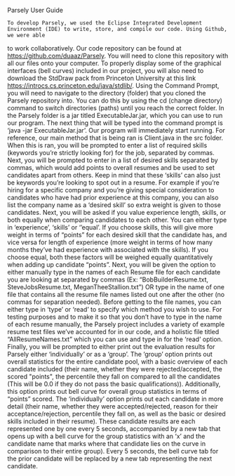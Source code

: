 Parsely User Guide

	To develop Parsely, we used the Eclipse Integrated Development Environment (IDE) to write, store, and compile our code. Using Github, we were able
to work collaboratively. Our code repository can be found at https://github.com/duaaz/Parsely. You will need to clone this repository with all our 
files onto your computer. To properly display some of the graphical interfaces (bell curves) included in our project, you will also need to  download
the StdDraw pack from Princeton University at this link https://introcs.cs.princeton.edu/java/stdlib/. Using the Command Prompt, you will need to 
navigate to the directory (folder) that you cloned the Parsely repository into. You can do this by using the cd (change directory) command to switch 
directories (paths) until you reach the correct folder. In the Parsely folder is a jar titled ExecutableJar.jar, which you can use to run our program.
The next thing that will be typed into the command prompt is ‘java -jar ExecutableJar.jar’. Our program will immediately start running. 
	For reference, our main method that is being ran is Client.java in the src folder. When this is ran, you will be prompted to enter a list of required 
skills (keywords you’re strictly looking for) for the job, separated by commas. Next, you will be prompted to enter in a list of desired skills separated
by commas, which would add points to overall resumes and be used to set candidates apart from others. Keep in mind that these ‘skills’ can also just be 
keywords you’re looking to spot out in a resume. For example if you’re hiring for a specific company and you’re giving special consideration to candidates 
who have had prior experience at this company, you can also list the company name as a ‘desired skill’ so extra weight is given to those candidates. 
Next, you will be asked if you value experience length, skills, or both equally when comparing candidates to each other. You can either type in 
‘experience’, ‘skills’ or ‘’equal’. If you choose skills, this will give more weight in terms of “points” for each desired skill that the candidate 
has, and vice versa for length of experience (more weight in terms of how many months they’ve had experience with associated with the skills). If you 
choose equal, both these factors will be weighed equally quantitatively when adding up candidate “points”. 
	Next, you will be given the option to either manually type in the names of each Resume file for each candidate you are looking at separated by 
commas (Ex: “BobBuilderResume.txt, SteveJobsResume.txt, MeganTheeStallion.txt”) OR type in the name of one file that contains all the resume file names
listed out one after the other (no commas for separation needed). Before getting to the file names, you can either type in ‘type’ or ‘read’ to specify
which method you wish to use. For testing purposes and to make it so that you don’t have to type in the name of each resume manually, the Parsely project 
includes a variety of example resume test files we’ve accounted for in our code, and a holistic file titled “AllResumeNames.txt” which you can use and 
type in for the ‘read’ option. 
	Finally, you will be prompted to either print out the evaluation results for Parsely either ‘individually’ or as a ‘group’. The ‘group’ option prints 
out overall statistics for the entire candidate pool, with a basic overview of each candidate included (their name, whether they were rejected/accepted, the scored 
"points", the percentile they fall on compared to all the candidates (This will be 0.0 if they do not pass the basic qualifications)). Additionally, this option prints
out bell curve for overall group statistics in terms of “points” scored. The ‘individually’ option prints out each candidate in more detail (their name, whether they were accepted/rejected, reason for their acceptance/rejection, percentile they fall on, as well as the basic or desired skills included in their resume). These candidate 
results are each represented one by one every 5 seconds, accompanied by a new tab that opens up with a bell curve for the group statistics with an ‘x’ and the candidate 
name that marks where that candidate lies on the curve in comparison to their entire group). Every 5 seconds, the bell curve tab for the prior candidate will be replaced 
by a new tab representing the next candidate. 

